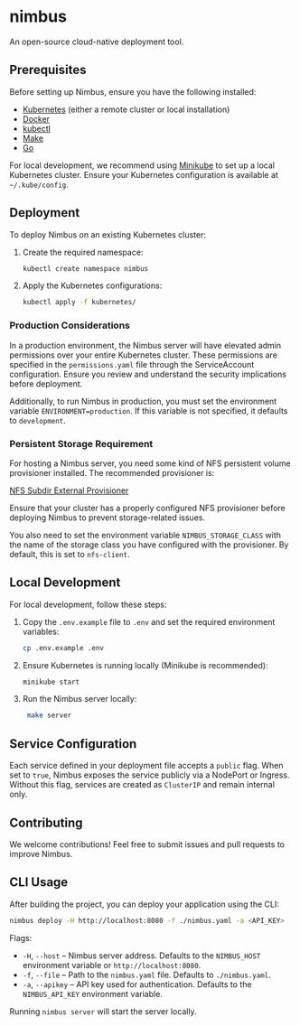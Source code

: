 # nimbus

An open-source cloud-native deployment tool.

## Prerequisites

Before setting up Nimbus, ensure you have the following installed:
- [Kubernetes](https://kubernetes.io/docs/setup/) (either a remote cluster or local installation)
- [Docker](https://docs.docker.com/get-docker/)
- [kubectl](https://kubernetes.io/docs/tasks/tools/)
- [Make](https://www.gnu.org/software/make/)
- [Go](https://go.dev/doc/install)

For local development, we recommend using [Minikube](https://minikube.sigs.k8s.io/docs/) to set up a local Kubernetes cluster. Ensure your Kubernetes configuration is available at `~/.kube/config`.

## Deployment

To deploy Nimbus on an existing Kubernetes cluster:

1. Create the required namespace:
   ```sh
   kubectl create namespace nimbus
   ```
2. Apply the Kubernetes configurations:
   ```sh
   kubectl apply -f kubernetes/
   ```

### Production Considerations

In a production environment, the Nimbus server will have elevated admin permissions over your entire Kubernetes cluster. These permissions are specified in the `permissions.yaml` file through the ServiceAccount configuration. Ensure you review and understand the security implications before deployment.

Additionally, to run Nimbus in production, you must set the environment variable `ENVIRONMENT=production`. If this variable is not specified, it defaults to `development`.

### Persistent Storage Requirement

For hosting a Nimbus server, you need some kind of NFS persistent volume provisioner installed. The recommended provisioner is:

[NFS Subdir External Provisioner](https://github.com/kubernetes-sigs/nfs-subdir-external-provisioner)

Ensure that your cluster has a properly configured NFS provisioner before deploying Nimbus to prevent storage-related issues.

You also need to set the environment variable `NIMBUS_STORAGE_CLASS` with the name of the storage class you have configured with the provisioner. By default, this is set to `nfs-client`.

## Local Development

For local development, follow these steps:

1. Copy the `.env.example` file to `.env` and set the required environment variables:
   ```sh
   cp .env.example .env
   ```
2. Ensure Kubernetes is running locally (Minikube is recommended):
   ```sh
   minikube start
   ```
3. Run the Nimbus server locally:
   ```sh
    make server
    ```

## Service Configuration

Each service defined in your deployment file accepts a `public` flag. When set
to `true`, Nimbus exposes the service publicly via a NodePort or Ingress.
Without this flag, services are created as `ClusterIP` and remain internal only.

## Contributing

We welcome contributions! Feel free to submit issues and pull requests to improve Nimbus.

## CLI Usage

After building the project, you can deploy your application using the CLI:

```sh
nimbus deploy -H http://localhost:8080 -f ./nimbus.yaml -a <API_KEY>
```

Flags:

- `-H`, `--host` – Nimbus server address. Defaults to the `NIMBUS_HOST` environment variable or `http://localhost:8080`.
- `-f`, `--file` – Path to the `nimbus.yaml` file. Defaults to `./nimbus.yaml`.
- `-a`, `--apikey` – API key used for authentication. Defaults to the `NIMBUS_API_KEY` environment variable.

Running `nimbus server` will start the server locally.
